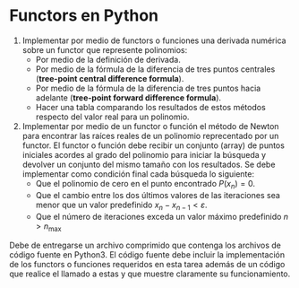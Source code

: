 # Functors en Python
1. Implementar por medio de functors o funciones una derivada numérica sobre un functor que represente polinomios:
    * Por medio de la definición de derivada.
    * Por medio de la fórmula de la diferencia de tres puntos centrales (**tree-point central difference formula**).
    * Por medio de la fórmula de la diferencia de tres puntos hacia adelante (**tree-point forward difference formula**).
    * Hacer una tabla comparando los resultados de estos métodos respecto del valor real para un polinomio.
2. Implementar por medio de un functor o función el método de Newton para encontrar las raíces reales de un polinomio reprecentado por un functor. El functor o función debe recibir un conjunto (array) de puntos iniciales acordes al grado del polinomio para iniciar la búsqueda y devolver un conjunto del mismo tamaño con los resultados. Se debe implementar como condición final cada búsqueda lo siguiente:
    * Que el polinomio de cero en el punto encontrado $P(x_n)=0$.
    * Que el cambio entre los dos últimos valores de las iteraciones sea menor que un valor predefinido $x_n-x_{n-1}<\varepsilon$.
    * Que el número de iteraciones exceda un valor máximo predefinido $n>n_{\mathrm{max}}$

Debe de entregarse un archivo comprimido que contenga los archivos de código fuente en Python3. El código fuente debe incluir la implementación de los functors o funciones requeridos en esta tarea además de un código que realice el llamado a estas y que muestre claramente su funcionamiento.